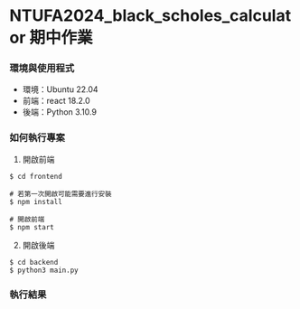 # NTUFA2024_black_scholes_calculator 期中作業

### 環境與使用程式

* 環境：Ubuntu 22.04
* 前端：react 18.2.0
* 後端：Python 3.10.9

### 如何執行專案

1. 開啟前端

```
$ cd frontend

# 若第一次開啟可能需要進行安裝
$ npm install

# 開啟前端
$ npm start
```

2. 開啟後端

```
$ cd backend 
$ python3 main.py
```

### 執行結果